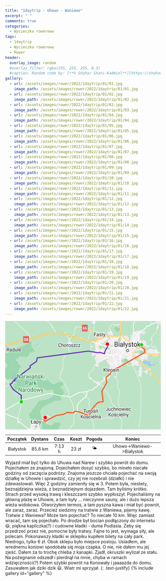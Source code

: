 ```yaml
---
title: "1daytrip - Uhowo - Waniewo"
excerpt: " "
comments: true
categories:
  - Wycieczka rowerowa
tags:
  - 1daytrip
  - Wycieczka rowerowa
  - Rower
header:
  overlay_image: random
  #overlay_filter: rgba(255, 255, 255, 0.3)
  #caption: Random code by: [**© Shahar Shani-Kadmiel**](https://shaharkadmiel.github.io)"
gallery:
  - url: /assets/images/rower/2022/1daytrip/01/01.jpg
    image_path: /assets/images/rower/2022/1daytrip/01/01.jpg
  - url: /assets/images/rower/2022/1daytrip/01/02.jpg
    image_path: /assets/images/rower/2022/1daytrip/01/02.jpg
  - url: /assets/images/rower/2022/1daytrip/01/03.jpg
    image_path: /assets/images/rower/2022/1daytrip/01/03.jpg
  - url: /assets/images/rower/2022/1daytrip/01/04.jpg
    image_path: /assets/images/rower/2022/1daytrip/01/04.jpg
  - url: /assets/images/rower/2022/1daytrip/01/05.jpg
    image_path: /assets/images/rower/2022/1daytrip/01/05.jpg
  - url: /assets/images/rower/2022/1daytrip/01/06.jpg
    image_path: /assets/images/rower/2022/1daytrip/01/06.jpg
  - url: /assets/images/rower/2022/1daytrip/01/07.jpg
    image_path: /assets/images/rower/2022/1daytrip/01/07.jpg
  - url: /assets/images/rower/2022/1daytrip/01/08.jpg
    image_path: /assets/images/rower/2022/1daytrip/01/08.jpg
  - url: /assets/images/rower/2022/1daytrip/01/09.jpg
    image_path: /assets/images/rower/2022/1daytrip/01/09.jpg
  - url: /assets/images/rower/2022/1daytrip/01/10.jpg
    image_path: /assets/images/rower/2022/1daytrip/01/10.jpg
  - url: /assets/images/rower/2022/1daytrip/01/11.jpg
    image_path: /assets/images/rower/2022/1daytrip/01/11.jpg
  - url: /assets/images/rower/2022/1daytrip/01/12.jpg
    image_path: /assets/images/rower/2022/1daytrip/01/12.jpg
  - url: /assets/images/rower/2022/1daytrip/01/13.jpg
    image_path: /assets/images/rower/2022/1daytrip/01/13.jpg
  - url: /assets/images/rower/2022/1daytrip/01/14.jpg
    image_path: /assets/images/rower/2022/1daytrip/01/14.jpg
  - url: /assets/images/rower/2022/1daytrip/01/15.jpg
    image_path: /assets/images/rower/2022/1daytrip/01/15.jpg
  - url: /assets/images/rower/2022/1daytrip/01/16.jpg
    image_path: /assets/images/rower/2022/1daytrip/01/16.jpg
  - url: /assets/images/rower/2022/1daytrip/01/17.jpg
    image_path: /assets/images/rower/2022/1daytrip/01/17.jpg
  - url: /assets/images/rower/2022/1daytrip/01/18.jpg
    image_path: /assets/images/rower/2022/1daytrip/01/18.jpg
  - url: /assets/images/rower/2022/1daytrip/01/19.jpg
    image_path: /assets/images/rower/2022/1daytrip/01/19.jpg
  - url: /assets/images/rower/2022/1daytrip/01/20.jpg
    image_path: /assets/images/rower/2022/1daytrip/01/20.jpg
  - url: /assets/images/rower/2022/1daytrip/01/21.jpg
    image_path: /assets/images/rower/2022/1daytrip/01/21.jpg
  - url: /assets/images/rower/2022/1daytrip/01/22.jpg
    image_path: /assets/images/rower/2022/1daytrip/01/22.jpg    
---
```

![mapka](/assets/images/rower/2022/1daytrip/01/mapka.png)

|Początek|Dystans|Czas|Koszt|Pogoda|Koniec|
|:---:|:---:|:---:|:---:|:---:|:---:|
|Białystok|85.6 km|7:13 h|23 zł|🌤️|Uhowo->Waniewo->Białystok|

Wyjazd miał być tylko do Uhuwa nad Narew i szybko powrót do domu. Pojechałem ze znajomą. Dojechałem dosyć szybko, bo mineło niecałe godziny od zaczęcia podrózy. Znajoma jeszcze chciała pojechać na swoją działkę w Uhowie i sprawdzić, czy jej nie rozebrali (działki) i nie zdewastowali. Więc 2 godziny zamieniły się w 3. Potem była, niestety, beznajdziejna wieża, z beznadziejnym dojazdem. Tam byliśmy krótko. Strach przed wysoką trawą i kleszczami szybko wypłoszył. Pojechaliśmy na główną plażę w Uhowie, a tam były ... nieczynne sauny, ale i dużo lepsza wieża widokowa. Otworzyłem termos, a tam pyszna kawa i miał być powrót, ale zaraz, zaraz. Przecież siedzimy na tratwie z Waniewa, pijemy kawę. Tratwie z Waniewa? Może tam pojechać? To niecałe 10 km. Więc zamiast wracać, tam się pojechało. Po drodze był bocian podłączony do internetu :smiley:, piękna kapliczka(?) i cudowne kładki - duma Podlasia. Żeby się przedrzeć przez nie, pomocne były tratwy. Fajne to jest, wymaga siły, ale polecam. Pokonawszy kładki w sklepiku kupiłem bilety na cały park. Niedrogo, tylko 6 zł. Obok sklepu było miejsce postoju. Usiadłem, ale wrednemu koniowi spodobała się moja czapka. O nie, nie dałem mu jej zjeść. Dałem za to trochę chleba z kanapki. Zjadł, okruszki wylizał ze stału. Na pożegnanie odszedł i pierdnął na mnie, chyba w ramach wdzięczności(?) Potem szybki powrót na Konowały i jaaaazda do domu. Zasuwałem jak dziki dzik :smiley:. Wiatr mi sprzyjał.
{: .text-justify}
{% include gallery id="gallery" %}
